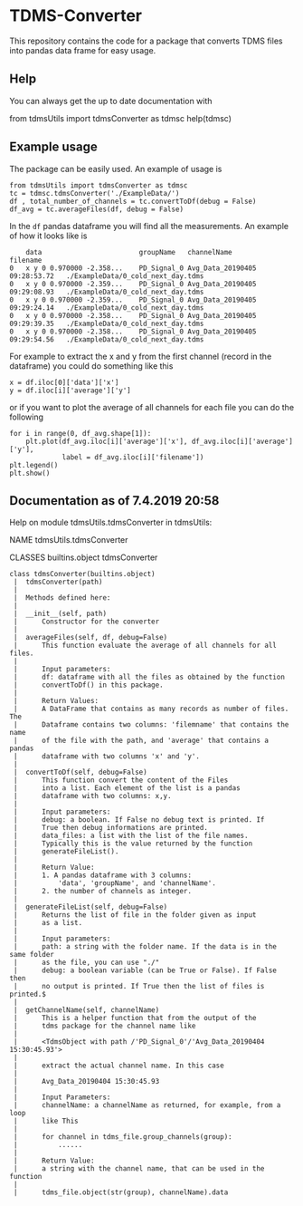 # TDMS-Converter
This repository contains the code for a package that converts TDMS files into pandas data frame for easy usage. 

## Help

You can always get the up to date documentation with

from tdmsUtils import tdmsConverter as tdmsc
help(tdmsc)

## Example usage

The package can be easily used. An example of usage is

    from tdmsUtils import tdmsConverter as tdmsc
    tc = tdmsc.tdmsConverter('./ExampleData/')
    df , total_number_of_channels = tc.convertToDf(debug = False)
    df_avg = tc.averageFiles(df, debug = False)
    
In the ```df``` pandas dataframe you will find all the measurements. An example of how it looks like is

        data                     	groupName	channelName	                    filename
    0	x y 0 0.970000 -2.358...	PD_Signal_0	Avg_Data_20190405 09:28:53.72	./ExampleData/0_cold_next_day.tdms
    0	x y 0 0.970000 -2.359...	PD_Signal_0	Avg_Data_20190405 09:29:08.93	./ExampleData/0_cold_next_day.tdms
    0	x y 0 0.970000 -2.359...	PD_Signal_0	Avg_Data_20190405 09:29:24.14	./ExampleData/0_cold_next_day.tdms
    0	x y 0 0.970000 -2.358...	PD_Signal_0	Avg_Data_20190405 09:29:39.35	./ExampleData/0_cold_next_day.tdms
    0	x y 0 0.970000 -2.358...	PD_Signal_0	Avg_Data_20190405 09:29:54.56	./ExampleData/0_cold_next_day.tdms

For example to extract the x and y from the first channel (record in the dataframe) you could do something like this
    
    x = df.iloc[0]['data']['x']
    y = df.iloc[i]['average']['y']

or if you want to plot the average of all channels for each file you can do the following

    for i in range(0, df_avg.shape[1]):
        plt.plot(df_avg.iloc[i]['average']['x'], df_avg.iloc[i]['average']['y'], 
                 label = df_avg.iloc[i]['filename'])
    plt.legend()
    plt.show()

## Documentation as of 7.4.2019 20:58

Help on module tdmsUtils.tdmsConverter in tdmsUtils:

NAME
    tdmsUtils.tdmsConverter

CLASSES
    builtins.object
        tdmsConverter
    
    class tdmsConverter(builtins.object)
     |  tdmsConverter(path)
     |  
     |  Methods defined here:
     |  
     |  __init__(self, path)
     |      Constructor for the converter
     |  
     |  averageFiles(self, df, debug=False)
     |      This function evaluate the average of all channels for all files.
     |      
     |      Input parameters:
     |      df: dataframe with all the files as obtained by the function
     |      convertToDf() in this package.
     |      
     |      Return Values:
     |      A DataFrame that contains as many records as number of files. The
     |      Dataframe contains two columns: 'filemname' that contains the name
     |      of the file with the path, and 'average' that contains a pandas
     |      dataframe with two columns 'x' and 'y'.
     |  
     |  convertToDf(self, debug=False)
     |      This function convert the content of the Files
     |      into a list. Each element of the list is a pandas
     |      dataframe with two columns: x,y.
     |      
     |      Input parameters:
     |      debug: a boolean. If False no debug text is printed. If
     |      True then debug informations are printed.
     |      data_files: a list with the list of the file names.
     |      Typically this is the value returned by the function
     |      generateFileList().
     |      
     |      Return Value:
     |      1. A pandas dataframe with 3 columns:
     |          'data', 'groupName', and 'channelName'.
     |      2. the number of channels as integer.
     |  
     |  generateFileList(self, debug=False)
     |      Returns the list of file in the folder given as input
     |      as a list.
     |      
     |      Input parameters:
     |      path: a string with the folder name. If the data is in the same folder
     |      as the file, you can use "./"
     |      debug: a boolean variable (can be True or False). If False then
     |      no output is printed. If True then the list of files is printed.$
     |  
     |  getChannelName(self, channelName)
     |      This is a helper function that from the output of the
     |      tdms package for the channel name like
     |      
     |      <TdmsObject with path /'PD_Signal_0'/'Avg_Data_20190404 15:30:45.93'>
     |      
     |      extract the actual channel name. In this case
     |      
     |      Avg_Data_20190404 15:30:45.93
     |      
     |      Input Parameters:
     |      channelName: a channelName as returned, for example, from a loop
     |      like This
     |      
     |      for channel in tdms_file.group_channels(group):
     |          ......
     |      
     |      Return Value:
     |      a string with the channel name, that can be used in the function
     |      
     |      tdms_file.object(str(group), channelName).data
